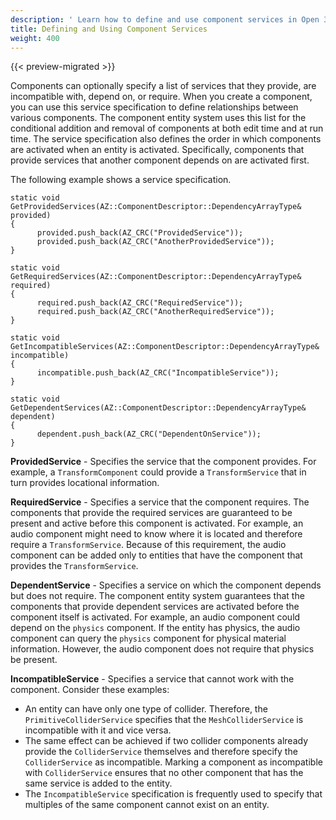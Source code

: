 ```yaml
---
description: ' Learn how to define and use component services in Open 3D Engine. '
title: Defining and Using Component Services
weight: 400
---
```


{{< preview-migrated >}}

Components can optionally specify a list of services that they provide, are incompatible with, depend on, or require\. When you create a component, you can use this service specification to define relationships between various components\. The component entity system uses this list for the conditional addition and removal of components at both edit time and at run time\. The service specification also defines the order in which components are activated when an entity is activated\. Specifically, components that provide services that another component depends on are activated first\.

The following example shows a service specification\.

```
static void GetProvidedServices(AZ::ComponentDescriptor::DependencyArrayType& provided)
{
      provided.push_back(AZ_CRC("ProvidedService"));
      provided.push_back(AZ_CRC("AnotherProvidedService"));
}

static void GetRequiredServices(AZ::ComponentDescriptor::DependencyArrayType& required)
{
      required.push_back(AZ_CRC("RequiredService"));
      required.push_back(AZ_CRC("AnotherRequiredService"));
}

static void GetIncompatibleServices(AZ::ComponentDescriptor::DependencyArrayType& incompatible)
{
      incompatible.push_back(AZ_CRC("IncompatibleService"));
}

static void GetDependentServices(AZ::ComponentDescriptor::DependencyArrayType& dependent)
{
      dependent.push_back(AZ_CRC("DependentOnService"));
}
```

**ProvidedService** - Specifies the service that the component provides\. For example, a `TransformComponent` could provide a `TransformService` that in turn provides locational information\.

**RequiredService** - Specifies a service that the component requires\. The components that provide the required services are guaranteed to be present and active before this component is activated\. For example, an audio component might need to know where it is located and therefore require a `TransformService`\. Because of this requirement, the audio component can be added only to entities that have the component that provides the `TransformService`\.

**DependentService** - Specifies a service on which the component depends but does not require\. The component entity system guarantees that the components that provide dependent services are activated before the component itself is activated\. For example, an audio component could depend on the `physics` component\. If the entity has physics, the audio component can query the `physics` component for physical material information\. However, the audio component does not require that physics be present\.

**IncompatibleService** - Specifies a service that cannot work with the component\. Consider these examples:
+ An entity can have only one type of collider\. Therefore, the `PrimitiveColliderService` specifies that the `MeshColliderService` is incompatible with it and vice versa\.
+ The same effect can be achieved if two collider components already provide the `ColliderService` themselves and therefore specify the `ColliderService` as incompatible\. Marking a component as incompatible with `ColliderService` ensures that no other component that has the same service is added to the entity\.
+ The `IncompatibleService` specification is frequently used to specify that multiples of the same component cannot exist on an entity\.
